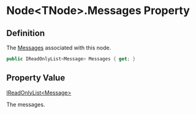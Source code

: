 # Node&lt;TNode&gt;.Messages Property
## Definition

The [Messages](MrKWatkins.Ast.Message.md) associated with this node.

```c#
public IReadOnlyList<Message> Messages { get; }
```

## Property Value

[IReadOnlyList&lt;Message&gt;](https://learn.microsoft.com/en-gb/dotnet/api/System.Collections.Generic.IReadOnlyList-1)

The messages.
